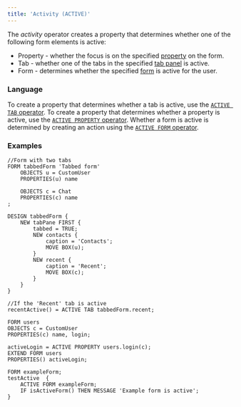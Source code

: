 ```yaml
---
title: 'Activity (ACTIVE)'
---
```


The *activity* operator creates a property that determines whether one of the following form elements is active:

-   Property - whether the focus is on the specified [property](Properties.md) on the form.
-   Tab - whether one of the tabs in the specified [tab panel](Form_design.md#containers) is active.
-   Form - determines whether the specified [form](Forms.md) is active for the user.

### Language

To create a property that determines whether a tab is active, use the [`ACTIVE TAB` operator](ACTIVE_TAB_operator.md).
To create a property that determines whether a property is active, use the [`ACTIVE PROPERTY` operator](ACTIVE_PROPERTY_operator.md).
Whether a form is active is determined by creating an action using the [`ACTIVE FORM` operator](ACTIVE_FORM_operator.md).

### Examples

```lsf
//Form with two tabs
FORM tabbedForm 'Tabbed form'
    OBJECTS u = CustomUser
    PROPERTIES(u) name

    OBJECTS c = Chat
    PROPERTIES(c) name
;

DESIGN tabbedForm {
    NEW tabPane FIRST {
        tabbed = TRUE;
        NEW contacts {
            caption = 'Contacts';
            MOVE BOX(u);
        }
        NEW recent {
            caption = 'Recent';
            MOVE BOX(c);
        }
    }
}

//If the 'Recent' tab is active
recentActive() = ACTIVE TAB tabbedForm.recent;
```

```lsf
FORM users
OBJECTS c = CustomUser
PROPERTIES(c) name, login;

activeLogin = ACTIVE PROPERTY users.login(c);
EXTEND FORM users
PROPERTIES() activeLogin;
```

```lsf
FORM exampleForm;
testActive  {
    ACTIVE FORM exampleForm;
    IF isActiveForm() THEN MESSAGE 'Example form is active';
}
```

  
